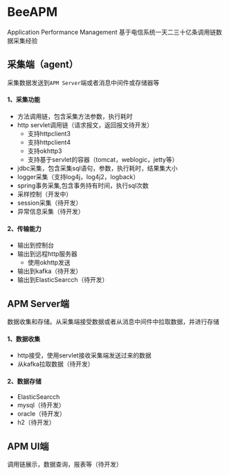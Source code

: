 # BeeAPM
Application Performance Management
基于电信系统一天二三十亿条调用链数据采集经验

## 采集端（agent）
采集数据发送到`APM Server`端或者消息中间件或存储器等
#### 1、采集功能
- 方法调用链，包含采集方法参数，执行耗时
- http servlet调用链（请求报文，返回报文待开发）
  - 支持httpclient3
  - 支持httpclient4
  - 支持okhttp3
  - 支持基于servlet的容器（tomcat，weblogic，jetty等）
- jdbc采集，包含采集sql语句，参数，执行耗时，结果集大小
- logger采集（支持log4j，log4j2，logback）
- spring事务采集,包含事务持有时间，执行sql次数
- 采样控制（开发中）
- session采集（待开发）
- 异常信息采集（待开发）

#### 2、传输能力
- 输出到控制台
- 输出到远程http服务器
  - 使用okhttp发送
- 输出到kafka（待开发）
- 输出到ElasticSearcch（待开发）

## APM Server端
数据收集和存储。从采集端接受数据或者从消息中间件中拉取数据，并进行存储
#### 1、数据收集
- http接受，使用servlet接收采集端发送过来的数据
- 从kafka拉取数据（待开发）

#### 2、数据存储
- ElasticSearcch
- mysql（待开发）
- oracle（待开发）
- h2（待开发）

## APM UI端
调用链展示，数据查询，报表等（待开发）


